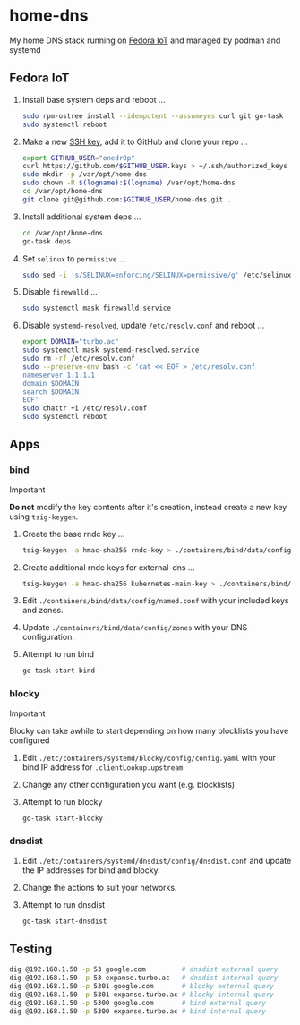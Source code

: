 # home-dns

My home DNS stack running on [Fedora IoT](https://fedoraproject.org/iot/) and managed by podman and systemd

## Fedora IoT

1. Install base system deps and reboot ...

    ```sh
    sudo rpm-ostree install --idempotent --assumeyes curl git go-task
    sudo systemctl reboot
    ```

2. Make a new [SSH key](https://docs.github.com/en/authentication/connecting-to-github-with-ssh/generating-a-new-ssh-key-and-adding-it-to-the-ssh-agent), add it to GitHub and clone your repo ...

    ```sh
    export GITHUB_USER="onedr0p"
    curl https://github.com/$GITHUB_USER.keys > ~/.ssh/authorized_keys
    sudo mkdir -p /var/opt/home-dns
    sudo chown -R $(logname):$(logname) /var/opt/home-dns
    cd /var/opt/home-dns
    git clone git@github.com:$GITHUB_USER/home-dns.git .
    ```

3. Install additional system deps ...

    ```sh
    cd /var/opt/home-dns
    go-task deps
    ```

4. Set `selinux` to `permissive` ...

    ```sh
    sudo sed -i 's/SELINUX=enforcing/SELINUX=permissive/g' /etc/selinux/config
    ```

5. Disable `firewalld` ...

    ```sh
    sudo systemctl mask firewalld.service
    ```

6. Disable `systemd-resolved`, update `/etc/resolv.conf` and reboot ...

    ```sh
    export DOMAIN="turbo.ac"
    sudo systemctl mask systemd-resolved.service
    sudo rm -rf /etc/resolv.conf
    sudo --preserve-env bash -c 'cat << EOF > /etc/resolv.conf
    nameserver 1.1.1.1
    domain $DOMAIN
    search $DOMAIN
    EOF'
    sudo chattr +i /etc/resolv.conf
    sudo systemctl reboot
    ```

## Apps

### bind

> [!IMPORTANT]
> **Do not** modify the key contents after it's creation, instead create a new key using `tsig-keygen`.

1. Create the base rndc key ...

    ```sh
    tsig-keygen -a hmac-sha256 rndc-key > ./containers/bind/data/config/rndc.key
    ```

2. Create additional rndc keys for external-dns ...

    ```sh
    tsig-keygen -a hmac-sha256 kubernetes-main-key > ./containers/bind/data/config/kubernetes-main.key
    ```

3. Edit `./containers/bind/data/config/named.conf` with your included keys and zones.

4. Update `./containers/bind/data/config/zones` with your DNS configuration.

5. Attempt to run bind

    ```sh
    go-task start-bind
    ```

### blocky

> [!IMPORTANT]
> Blocky can take awhile to start depending on how many blocklists you have configured

1. Edit `./etc/containers/systemd/blocky/config/config.yaml` with your bind IP address for `.clientLookup.upstream`

2. Change any other configuration you want (e.g. blocklists)

3. Attempt to run blocky

    ```sh
    go-task start-blocky
    ```

### dnsdist

1. Edit `./etc/containers/systemd/dnsdist/config/dnsdist.conf` and update the IP addresses for bind and blocky.

2. Change the actions to suit your networks.

3. Attempt to run dnsdist

    ```sh
    go-task start-dnsdist
    ```

## Testing

```sh
dig @192.168.1.50 -p 53 google.com         # dnsdist external query
dig @192.168.1.50 -p 53 expanse.turbo.ac   # dnsdist internal query
dig @192.168.1.50 -p 5301 google.com       # blocky external query
dig @192.168.1.50 -p 5301 expanse.turbo.ac # blocky internal query
dig @192.168.1.50 -p 5300 google.com       # bind external query
dig @192.168.1.50 -p 5300 expanse.turbo.ac # bind internal query
```
